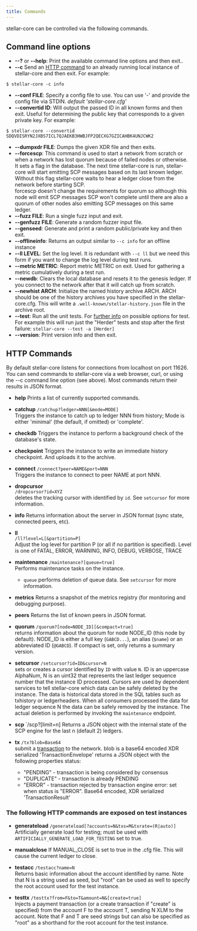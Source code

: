 ```yaml
---
title: Commands
---
```


stellar-core can be controlled via the following commands.

## Command line options
* **--?** or **--help**: Print the available command line options and then exit..
* **--c** Send an [HTTP command](#HTTP-Commands) to an already running local instance of stellar-core and then exit. For example: 

`$ stellar-core -c info`

* **--conf FILE**: Specify a config file to use. You can use '-' and provide the config file via STDIN. *default 'stellar-core.cfg'*
* **--convertid ID**: Will output the passed ID in all known forms and then exit. Useful for determining the public key that corresponds to a given private key. For example:

`$ stellar-core --convertid SDQVDISRYN2JXBS7ICL7QJAEKB3HWBJFP2QECXG7GZICAHBK4UNJCWK2`

* **--dumpxdr FILE**:  Dumps the given XDR file and then exits.
* **--forcescp**: This command is used to start a network from scratch or when a 
network has lost quorum because of failed nodes or otherwise. It sets a flag in 
the database. The next time stellar-core is run, stellar-core will start 
emitting SCP messages based on its last known ledger. Without this flag stellar-core waits to hear
a ledger close from the network before starting SCP.<br>
forcescp doesn't change the requirements for quorum so although this node will emit SCP messages SCP won't complete until there are also a quorum of other nodes also emitting SCP messages on this same ledger.
* **--fuzz FILE**: Run a single fuzz input and exit.
* **--genfuzz FILE**:  Generate a random fuzzer input file.
* **--genseed**: Generate and print a random public/private key and then exit.
* **--offlineinfo**: Returns an output similar to `--c info` for an offline instance
* **--ll LEVEL**: Set the log level. It is redundant with `--c ll` but we need this form if you want to change the log level during test runs.
* **--metric METRIC**: Report metric METRIC on exit. Used for gathering a metric cumulatively during a test run.
* **--newdb**: Clears the local database and resets it to the genesis ledger. If you connect to the network after that it will catch up from scratch. 
* **--newhist ARCH**:  Initialize the named history archive ARCH. ARCH should be one of the history archives you have specified in the stellar-core.cfg. This will write a `.well-known/stellar-history.json` file in the archive root.
* **--test**: Run all the unit tests. For [further info](https://github.com/philsquared/Catch/blob/master/docs/command-line.md) on possible options for test. For example this will run just the "Herder" tests and stop after the first failure: `stellar-core --test -a [Herder]` 
* **--version**: Print version info and then exit.


## HTTP Commands
By default stellar-core listens for connections from localhost on port 11626. 
You can send commands to stellar-core via a web browser, curl, or using the --c 
command line option (see above). Most commands return their results in JSON format.

* **help**
  Prints a list of currently supported commands.

* **catchup** 
  `/catchup?ledger=NNN[&mode=MODE]`<br>
  Triggers the instance to catch up to ledger NNN from history;
  Mode is either 'minimal' (the default, if omitted) or 'complete'.

* **checkdb**
  Triggers the instance to perform a background check of the database's state.

* **checkpoint**
  Triggers the instance to write an immediate history checkpoint. And uploads it to the archive.

* **connect**
  `/connect?peer=NAME&port=NNN`<br>
  Triggers the instance to connect to peer NAME at port NNN.

* **dropcursor**  
  `/dropcursor?id=XYZ`<br>
   deletes the tracking cursor with identified by `id`. See `setcursor` for more information.

* **info**
  Returns information about the server in JSON format (sync
  state, connected peers, etc).

* **ll**  
  `/ll?level=L[&partition=P]`<br>
  Adjust the log level for partition P (or all if no partition is specified).
  Level is one of FATAL, ERROR, WARNING, INFO, DEBUG, VERBOSE, TRACE

* **maintenance**
 `/maintenance?[queue=true]`<br>
  Performs maintenance tasks on the instance.
   * `queue` performs deletion of queue data. See `setcursor` for more information.

* **metrics**
 Returns a snapshot of the metrics registry (for monitoring and
debugging purpose).

* **peers**
  Returns the list of known peers in JSON format.

* **quorum**
  `/quorum?[node=NODE_ID][&compact=true]`<br>
  returns information about the quorum for node NODE_ID (this node by default).
  NODE_ID is either a full key (`GABCD...`), an alias (`$name`) or
  an abbreviated ID (`@GABCD`).
  If compact is set, only returns a summary version.

* **setcursor**
 `/setcursor?id=ID&cursor=N`<br>
  sets or creates a cursor identified by `ID` with value `N`. ID is an uppercase AlphaNum, N is an uint32 that represents the last ledger sequence number that the instance ID processed.
  Cursors are used by dependent services to tell stellar-core which data can be safely deleted by the instance.
  The data is historical data stored in the SQL tables such as txhistory or ledgerheaders. When all consumers processed the data for ledger sequence N the data can be safely removed by the instance.
  The actual deletion is performed by invoking the `maintenance` endpoint.

* **scp**
  `/scp?[limit=n]
  Returns a JSON object with the internal state of the SCP engine for the last n (default 2) ledgers.

* **tx**
  `/tx?blob=Base64`<br>
  submit a [transaction](/docs/concepts/transaction.md) to the network.
  blob is a base64 encoded XDR serialized 'TransactionEnvelope'
  returns a JSON object with the following properties
  status:
    * "PENDING" - transaction is being considered by consensus
    * "DUPLICATE" - transaction is already PENDING
    * "ERROR" - transaction rejected by transaction engine
        error: set when status is "ERROR".
            Base64 encoded, XDR serialized 'TransactionResult'

### The following HTTP commands are exposed on test instances
* **generateload**
  `/generateload[?accounts=N&txs=M&txrate=(R|auto)]`<br>
  Artificially generate load for testing; must be used with `ARTIFICIALLY_GENERATE_LOAD_FOR_TESTING` set to true.

* **manualclose**
  If MANUAL_CLOSE is set to true in the .cfg file. This will cause the current ledger to close.

* **testacc**
 `/testacc?name=N`<br>
 Returns basic information about the account identified by name. Note that N is a string used as seed, but "root" can be used as well to specify the root account used for the test instance.

* **testtx**
 `/testtx?from=F&to=T&amount=N&[create=true]`<br>
  Injects a payment transaction (or a create transaction if "create" is specified) from the account F to the account T, sending N XLM to the account.
  Note that F and T are seed strings but can also be specified as "root" as a shorthand for the root account for the test instance.
